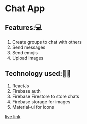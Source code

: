 # Chat App

## Features:💻
1. Create groups to chat with others
2. Send messages
3. Send emojis
4. Upload images

## Technology used:👨‍💻
1. ReactJs
2. Firebase auth
3. Firebase Firestore to store chats
4. Firebase storage for images
5. Material-ui for icons

[live link](https://chat-app-4f37d.web.app/)

